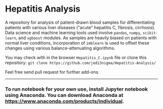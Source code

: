 # Hepatitis Analysis
A repository for analysis of patient-drawn blood samples for differentiating patients with various liver diseases ("acute" hepatitis C, fibrosis, cirrhosis).  Data science and machine learning tools used involve `pandas`, `numpy`, `scikit-learn`, and `xgboost` modules.  As samples are heavily biased on patients with normal liver conditions, incorporation of `imblearn` is used to offset these changes using various balance-attenuating algorithms.

You may check with in the browser `Hepatitis_C.ipynb` file or clone this repository: `git clone https://github.com/jedi3nigma/Hepatitis-Analysis/`

Feel free send pull request for further add-ons.

----
### To run notebook for your own use, install Jupyter notebook using Anaconda.  You can download Anaconda at https://www.anaconda.com/products/individual.
